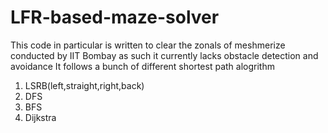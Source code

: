 # LFR-based-maze-solver
This code in particular is written to clear the zonals of meshmerize conducted by IIT Bombay as such it currently lacks obstacle detection and avoidance
It follows a bunch of different shortest path alogrithm
  1) LSRB(left,straight,right,back)
  2) DFS
  3) BFS
  4) Dijkstra
